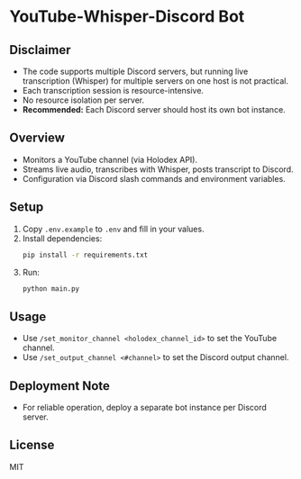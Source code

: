 # YouTube-Whisper-Discord Bot

## Disclaimer
- The code supports multiple Discord servers, but running live transcription (Whisper) for multiple servers on one host is not practical.
- Each transcription session is resource-intensive.
- No resource isolation per server.
- **Recommended:** Each Discord server should host its own bot instance.

## Overview
- Monitors a YouTube channel (via Holodex API).
- Streams live audio, transcribes with Whisper, posts transcript to Discord.
- Configuration via Discord slash commands and environment variables.

## Setup
1. Copy `.env.example` to `.env` and fill in your values.
2. Install dependencies:
   ```sh
   pip install -r requirements.txt
   ```
3. Run:
   ```sh
   python main.py
   ```

## Usage
- Use `/set_monitor_channel <holodex_channel_id>` to set the YouTube channel.
- Use `/set_output_channel <#channel>` to set the Discord output channel.

## Deployment Note
- For reliable operation, deploy a separate bot instance per Discord server.

## License
MIT 